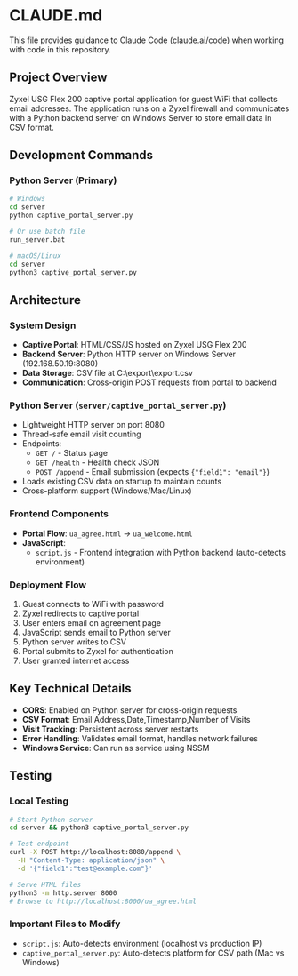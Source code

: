 # CLAUDE.md

This file provides guidance to Claude Code (claude.ai/code) when working with code in this repository.

## Project Overview

Zyxel USG Flex 200 captive portal application for guest WiFi that collects email addresses. The application runs on a Zyxel firewall and communicates with a Python backend server on Windows Server to store email data in CSV format.

## Development Commands

### Python Server (Primary)
```bash
# Windows
cd server
python captive_portal_server.py

# Or use batch file
run_server.bat

# macOS/Linux
cd server
python3 captive_portal_server.py
```


## Architecture

### System Design
- **Captive Portal**: HTML/CSS/JS hosted on Zyxel USG Flex 200
- **Backend Server**: Python HTTP server on Windows Server (192.168.50.19:8080)
- **Data Storage**: CSV file at C:\export\export.csv
- **Communication**: Cross-origin POST requests from portal to backend

### Python Server (`server/captive_portal_server.py`)
- Lightweight HTTP server on port 8080
- Thread-safe email visit counting
- Endpoints:
  - `GET /` - Status page
  - `GET /health` - Health check JSON
  - `POST /append` - Email submission (expects `{"field1": "email"}`)
- Loads existing CSV data on startup to maintain counts
- Cross-platform support (Windows/Mac/Linux)

### Frontend Components
- **Portal Flow**: `ua_agree.html` → `ua_welcome.html`
- **JavaScript**: 
  - `script.js` - Frontend integration with Python backend (auto-detects environment)

### Deployment Flow
1. Guest connects to WiFi with password
2. Zyxel redirects to captive portal
3. User enters email on agreement page
4. JavaScript sends email to Python server
5. Python server writes to CSV
6. Portal submits to Zyxel for authentication
7. User granted internet access

## Key Technical Details

- **CORS**: Enabled on Python server for cross-origin requests
- **CSV Format**: Email Address,Date,Timestamp,Number of Visits
- **Visit Tracking**: Persistent across server restarts
- **Error Handling**: Validates email format, handles network failures
- **Windows Service**: Can run as service using NSSM

## Testing

### Local Testing
```bash
# Start Python server
cd server && python3 captive_portal_server.py

# Test endpoint
curl -X POST http://localhost:8080/append \
  -H "Content-Type: application/json" \
  -d '{"field1":"test@example.com"}'

# Serve HTML files
python3 -m http.server 8000
# Browse to http://localhost:8000/ua_agree.html
```

### Important Files to Modify
- `script.js`: Auto-detects environment (localhost vs production IP)
- `captive_portal_server.py`: Auto-detects platform for CSV path (Mac vs Windows)